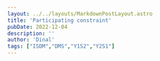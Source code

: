 ```yaml
---
layout: ../../layouts/MarkdownPostLayout.astro
title: 'Participating constraint'
pubDate: 2022-12-04
description: ''
author: 'Dinal'
tags: ["ISDM","DMS","Y1S2","Y2S1"]
---
```




